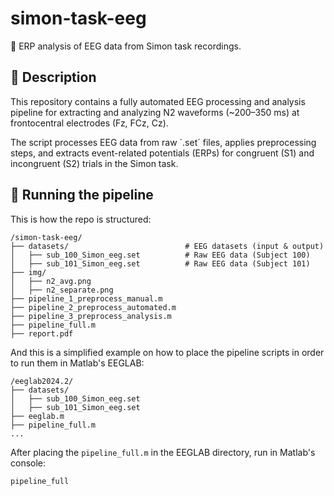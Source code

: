 # simon-task-eeg
🧠 ERP analysis of EEG data from Simon task recordings.

## 📄 Description
This repository contains a fully automated EEG processing and analysis pipeline for extracting and analyzing N2 waveforms (~200–350 ms) at frontocentral electrodes (Fz, FCz, Cz).

The script processes EEG data from raw ´.set´ files, applies preprocessing steps, and extracts event-related potentials (ERPs) for congruent (S1) and incongruent (S2) trials in the Simon task.

## 📂 Running the pipeline
This is how the repo is structured:
```
/simon-task-eeg/
├── datasets/                          # EEG datasets (input & output)
│   ├── sub_100_Simon_eeg.set          # Raw EEG data (Subject 100)
│   ├── sub_101_Simon_eeg.set          # Raw EEG data (Subject 101)
├── img/
│   ├── n2_avg.png
│   ├── n2_separate.png
├── pipeline_1_preprocess_manual.m
├── pipeline_2_preprocess_automated.m
├── pipeline_3_preprocess_analysis.m
├── pipeline_full.m
├── report.pdf
```

And this is a simplified example on how to place the pipeline scripts in order to run them in Matlab's EEGLAB:
```
/eeglab2024.2/
├── datasets/
│   ├── sub_100_Simon_eeg.set
│   ├── sub_101_Simon_eeg.set
├── eeglab.m
├── pipeline_full.m
...
```

After placing the `pipeline_full.m` in the EEGLAB directory, run in Matlab's console:
```
pipeline_full
```
